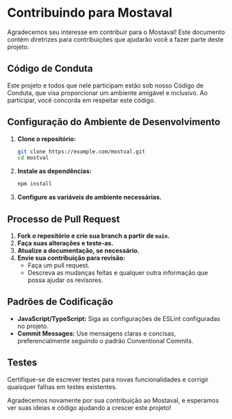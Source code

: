 # Contribuindo para Mostaval

Agradecemos seu interesse em contribuir para o Mostaval! Este documento contém diretrizes para contribuições que ajudarão você a fazer parte deste projeto.

## Código de Conduta

Este projeto e todos que nele participam estão sob nosso Código de Conduta, que visa proporcionar um ambiente amigável e inclusivo. Ao participar, você concorda em respeitar este código.

## Configuração do Ambiente de Desenvolvimento

1. **Clone o repositório:**
   ```bash
   git clone https://example.com/mostval.git
   cd mostval
   ```

2. **Instale as dependências:**
   ```bash
   npm install
   ```

3. **Configure as variáveis de ambiente necessárias.**

## Processo de Pull Request

1. **Fork o repositório e crie sua branch a partir de `main`.**
2. **Faça suas alterações e teste-as.**
3. **Atualize a documentação, se necessário.**
4. **Envie sua contribuição para revisão:**
   - Faça um pull request.
   - Descreva as mudanças feitas e qualquer outra informação que possa ajudar os revisores.

## Padrões de Codificação

- **JavaScript/TypeScript:** Siga as configurações de ESLint configuradas no projeto.
- **Commit Messages:** Use mensagens claras e concisas, preferencialmente seguindo o padrão Conventional Commits.

## Testes

Certifique-se de escrever testes para novas funcionalidades e corrigir quaisquer falhas em testes existentes.

Agradecemos novamente por sua contribuição ao Mostaval, e esperamos ver suas ideias e código ajudando a crescer este projeto!
